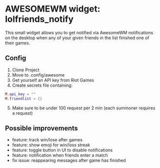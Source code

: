 # AWESOMEWM widget: lolfriends_notify

This small widget allows you to get notified via AwesomeWM notifications on the
desktop when any of your given friends in the list finished one of their games.

## Config

1. Clone Project
2. Move to .config/awesome
3. Get yourself an API key from Riot Games
4. Create secrets file containing:
```lua
M.api_key = ""
M.friendlist = {}
```
5. Make sure to be under 100 request per 2 min (each summoner requires a
   request)

## Possible improvements

- feature: track win/lose after games
- feature: show emoji for win/loss streak
- feature: toggle button in UI to disable notifications
- feature: notification when friends enter a match
- fix issue: reappearing messages after game has finished
